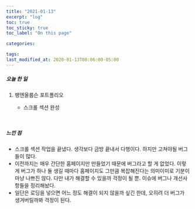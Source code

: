 ```yaml
---
title: "2021-01-13"
excerpt: "log"
toc: true
toc_sticky: true
toc_label: "On this page"

categories:

tags:
last_modified_at: 2020-01-13T08:06:00-05:00
---
```


##### 오늘 한 일

1. 뱅앤올룹슨 포트폴리오

   - 스크롤 섹션 완성

<br />

##### 느낀 점

- 스크롤 섹션 작업을 끝냈다. 생각보다 금방 끝내서 다행이다. 하지만 고쳐야될 버그들이 많다.
- 이전까지는 매우 간단한 홈페이지만 만들었기 때문에 버그라고 할 게 없었다. 이렇게 버그가 하나 둘 생길 때마다 홈페이지도 그만큼 복잡해진다는 의미이미로 기분이 마냥 나쁘진 않다. 다만 내가 해결할 수 있을까 걱정이 될 뿐. 이슈에 버그나 개선사항들을 정리해놨다.
- 일단은 로딩을 넣으면 어느 정도 해결이 되지 않을까 싶긴 한데, 오히려 더 버그가 생겨버릴까봐 걱정이 된다.
